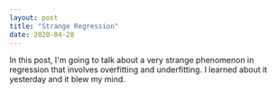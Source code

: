 ```yaml
---
layout: post
title: "Strange Regression"
date: 2020-04-20
---
```


In this post, I'm going to talk about a very strange phenomenon in regression that involves overfitting and underfitting. I learned about it yesterday and it blew my mind.
